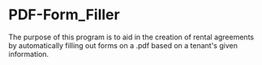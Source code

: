 # PDF-Form_Filler
The purpose of this program is to aid in the creation of rental agreements by automatically filling out forms on a .pdf based on a tenant's given information. 
